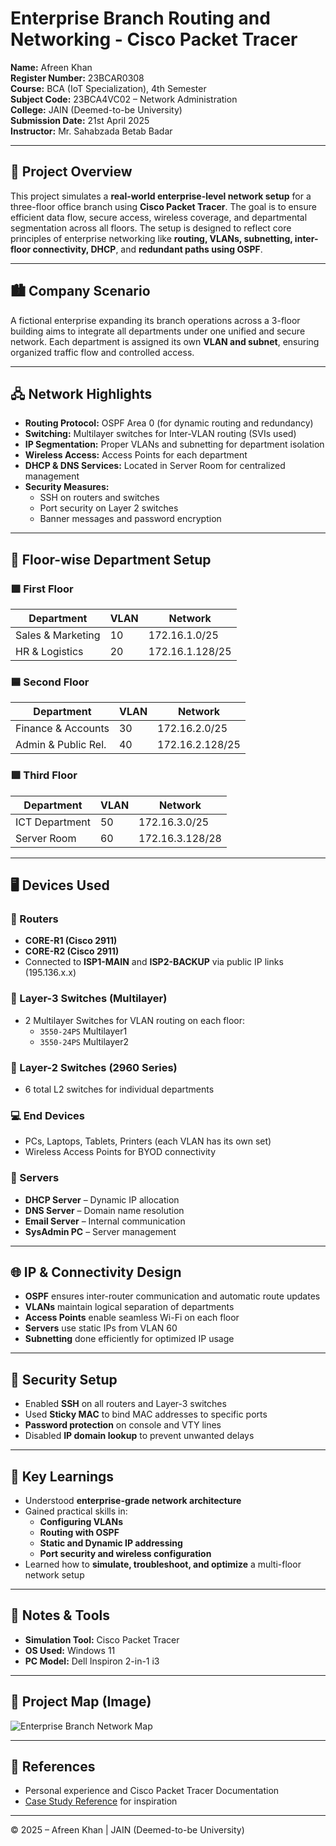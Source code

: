 # Enterprise Branch Routing and Networking - Cisco Packet Tracer
**Name:** Afreen Khan  
**Register Number:** 23BCAR0308         
**Course:** BCA (IoT Specialization), 4th Semester  
**Subject Code:** 23BCA4VC02 – Network Administration  
**College:** JAIN (Deemed-to-be University)  
**Submission Date:** 21st April 2025  
**Instructor:** Mr. Sahabzada Betab Badar  

---

## 🧩 Project Overview

This project simulates a **real-world enterprise-level network setup** for a three-floor office branch using **Cisco Packet Tracer**. The goal is to ensure efficient data flow, secure access, wireless coverage, and departmental segmentation across all floors. The setup is designed to reflect core principles of enterprise networking like **routing, VLANs, subnetting, inter-floor connectivity, DHCP**, and **redundant paths using OSPF**.

---

## 🏙️ Company Scenario

A fictional enterprise expanding its branch operations across a 3-floor building aims to integrate all departments under one unified and secure network. Each department is assigned its own **VLAN and subnet**, ensuring organized traffic flow and controlled access.

---

## 🖧 Network Highlights

- **Routing Protocol:** OSPF Area 0 (for dynamic routing and redundancy)  
- **Switching:** Multilayer switches for Inter-VLAN routing (SVIs used)  
- **IP Segmentation:** Proper VLANs and subnetting for department isolation  
- **Wireless Access:** Access Points for each department  
- **DHCP & DNS Services:** Located in Server Room for centralized management  
- **Security Measures:**  
  - SSH on routers and switches  
  - Port security on Layer 2 switches  
  - Banner messages and password encryption  

---

## 📶 Floor-wise Department Setup

### 🟩 First Floor
| Department          | VLAN | Network               |
|---------------------|------|------------------------|
| Sales & Marketing   | 10   | 172.16.1.0/25          |
| HR & Logistics      | 20   | 172.16.1.128/25        |

### 🟦 Second Floor
| Department          | VLAN | Network               |
|---------------------|------|------------------------|
| Finance & Accounts  | 30   | 172.16.2.0/25          |
| Admin & Public Rel. | 40   | 172.16.2.128/25        |

### 🟪 Third Floor
| Department          | VLAN | Network               |
|---------------------|------|------------------------|
| ICT Department      | 50   | 172.16.3.0/25          |
| Server Room         | 60   | 172.16.3.128/28        |

---

## 🖥️ Devices Used

### 🔁 Routers
- **CORE-R1 (Cisco 2911)**  
- **CORE-R2 (Cisco 2911)**  
- Connected to **ISP1-MAIN** and **ISP2-BACKUP** via public IP links (195.136.x.x)

### 🔀 Layer-3 Switches (Multilayer)
- 2 Multilayer Switches for VLAN routing on each floor:  
  - `3550-24PS` Multilayer1  
  - `3550-24PS` Multilayer2  

### 📶 Layer-2 Switches (2960 Series)
- 6 total L2 switches for individual departments  

### 💻 End Devices
- PCs, Laptops, Tablets, Printers (each VLAN has its own set)  
- Wireless Access Points for BYOD connectivity  

### 🧮 Servers
- **DHCP Server** – Dynamic IP allocation  
- **DNS Server** – Domain name resolution  
- **Email Server** – Internal communication  
- **SysAdmin PC** – Server management  

---

## 🌐 IP & Connectivity Design

- **OSPF** ensures inter-router communication and automatic route updates  
- **VLANs** maintain logical separation of departments  
- **Access Points** enable seamless Wi-Fi on each floor  
- **Servers** use static IPs from VLAN 60  
- **Subnetting** done efficiently for optimized IP usage  

---

## 🔐 Security Setup

- Enabled **SSH** on all routers and Layer-3 switches  
- Used **Sticky MAC** to bind MAC addresses to specific ports  
- **Password protection** on console and VTY lines  
- Disabled **IP domain lookup** to prevent unwanted delays  

---

## 🎯 Key Learnings

- Understood **enterprise-grade network architecture**  
- Gained practical skills in:  
  - **Configuring VLANs**  
  - **Routing with OSPF**  
  - **Static and Dynamic IP addressing**  
  - **Port security and wireless configuration**  
- Learned how to **simulate, troubleshoot, and optimize** a multi-floor network setup  

---

## 🧾 Notes & Tools

- **Simulation Tool:** Cisco Packet Tracer  
- **OS Used:** Windows 11  
- **PC Model:** Dell Inspiron 2-in-1 i3  

---

## 📌 Project Map (Image)

![Enterprise Branch Network Map](https://github.com/Afreen-khan2605/Enterprise_Branch_Routing_and_Networking/blob/a5117473a0079984b51445605ed0d579d8ecb0f3/NA%20Enterprise%20Activity%202%20Project.png)

---

## 🔗 References

- Personal experience and Cisco Packet Tracer Documentation   
- [Case Study Reference](https://gurutechnetworks.otombenard.com/assetsProject/project6) for inspiration  

---
© 2025 – Afreen Khan | JAIN (Deemed-to-be University)

